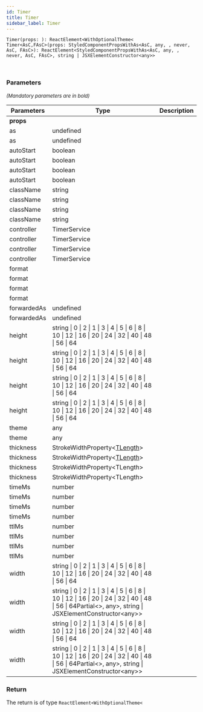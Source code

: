 ```yaml
---
id: Timer
title: Timer
sidebar_label: Timer
---
```


```tsx
Timer(props: ): ReactElement<WithOptionalTheme<
Timer<AsC,FAsC>(props: StyledComponentPropsWithAs<AsC, any, , never, AsC, FAsC>): ReactElement<StyledComponentPropsWithAs<AsC, any, , never, AsC, FAsC>, string | JSXElementConstructor<any>>
```
<br/>



### Parameters

<font size="2"><i>(Mandatory parameters are in bold)</i></font>

| Parameters | Type | Description |
| --------- | ---- | ----------- |
| **props** |  |  |
| as | undefined |  |
| as | undefined |  |
| autoStart | boolean |  |
| autoStart | boolean |  |
| autoStart | boolean |  |
| autoStart | boolean |  |
| className | string |  |
| className | string |  |
| className | string |  |
| className | string |  |
| controller | TimerService |  |
| controller | TimerService |  |
| controller | TimerService |  |
| controller | TimerService |  |
| format |  |  |
| format |  |  |
| format |  |  |
| format |  |  |
| forwardedAs | undefined |  |
| forwardedAs | undefined |  |
| height | string \| 0 \| 2 \| 1 \| 3 \| 4 \| 5 \| 6 \| 8 \| 10 \| 12 \| 16 \| 20 \| 24 \| 32 \| 40 \| 48 \| 56 \| 64 |  |
| height | string \| 0 \| 2 \| 1 \| 3 \| 4 \| 5 \| 6 \| 8 \| 10 \| 12 \| 16 \| 20 \| 24 \| 32 \| 40 \| 48 \| 56 \| 64 |  |
| height | string \| 0 \| 2 \| 1 \| 3 \| 4 \| 5 \| 6 \| 8 \| 10 \| 12 \| 16 \| 20 \| 24 \| 32 \| 40 \| 48 \| 56 \| 64 |  |
| height | string \| 0 \| 2 \| 1 \| 3 \| 4 \| 5 \| 6 \| 8 \| 10 \| 12 \| 16 \| 20 \| 24 \| 32 \| 40 \| 48 \| 56 \| 64 |  |
| theme | any |  |
| theme | any |  |
| thickness | StrokeWidthProperty<[TLength](/api2/types/TLength.md)\> |  |
| thickness | StrokeWidthProperty<[TLength](/api2/types/TLength.md)\> |  |
| thickness | StrokeWidthProperty<TLength\> |  |
| thickness | StrokeWidthProperty<TLength\> |  |
| timeMs | number |  |
| timeMs | number |  |
| timeMs | number |  |
| timeMs | number |  |
| ttlMs | number |  |
| ttlMs | number |  |
| ttlMs | number |  |
| ttlMs | number |  |
| width | string \| 0 \| 2 \| 1 \| 3 \| 4 \| 5 \| 6 \| 8 \| 10 \| 12 \| 16 \| 20 \| 24 \| 32 \| 40 \| 48 \| 56 \| 64 |  |
| width | string \| 0 \| 2 \| 1 \| 3 \| 4 \| 5 \| 6 \| 8 \| 10 \| 12 \| 16 \| 20 \| 24 \| 32 \| 40 \| 48 \| 56 \| 64Partial<\>, any\>, string \| JSXElementConstructor<any\>\> |  |
| width | string \| 0 \| 2 \| 1 \| 3 \| 4 \| 5 \| 6 \| 8 \| 10 \| 12 \| 16 \| 20 \| 24 \| 32 \| 40 \| 48 \| 56 \| 64 |  |
| width | string \| 0 \| 2 \| 1 \| 3 \| 4 \| 5 \| 6 \| 8 \| 10 \| 12 \| 16 \| 20 \| 24 \| 32 \| 40 \| 48 \| 56 \| 64Partial<\>, any\>, string \| JSXElementConstructor<any\>\> |  |


### Return



The return is of type <code>ReactElement<WithOptionalTheme<</code>